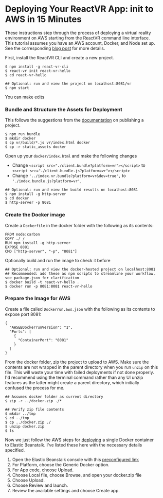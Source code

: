 # Deploying Your ReactVR App: init to AWS in 15 Minutes

These instructions step through the process of deploying a virtual reality environment on AWS starting from the ReactVR command line interface. This tutorial assumes you have an AWS account, Docker, and Node set up. See the corresponding [blog post](https://medium.com/@dillontiner/deploying-your-reactvr-app-init-to-aws-in-15-minutes-10e77b80bbd7) for more details.

First, install the ReactVR CLI and create a new project.

```
$ npm install -g react-vr-cli
$ react-vr init react-vr-hello
$ cd react-vr-hello

## Optional: run and view the project on localhost:8081/vr
$ npm start
```

You can make edits 

### Bundle and Structure the Assets for Deployment

This follows the suggestions from the [documentation](https://facebook.github.io/react-vr/docs/publishing.html) on publishing a project.
```
$ npm run bundle
$ mkdir docker
$ cp vr/build/*.js vr/index.html docker
$ cp -r static_assets docker
```

Open up your `docker/index.html` and make the following changes
- Change `<script src="./client.bundle?platform=vr"></script>` to `<script src="./client.bundle.js?platform=vr"></script>`
- Change `'../index.vr.bundle?platform=vr&dev=true',` to `'./index.bundle.js?platform=vr',`

```
## Optional: run and view the build results on localhost:8081
$ npm install -g http-server
$ cd docker
$ http-server -p 8081
```

### Create the Docker image
Create a `Dockerfile` in the docker folder with the following as its contents:
```
FROM node:carbon
COPY ./ /
RUN npm install -g http-server
EXPOSE 8081
CMD ["http-server", "-p", "8081"]
```

Optionally build and run the image to check it before 
```
## Optional: run and view the docker-hosted project on localhost:8081
## Recommended: add these as npm scripts to streamline your workflow, see package.json for clarification
$ docker build -t react-vr-hello .
$ docker run -p 8081:8081 react-vr-hello
```

### Prepare the Image for AWS

Create a file called `Dockerrun.aws.json` with the following as its contents to expose port 8081:
```
{
  "AWSEBDockerrunVersion": "1",
  "Ports": [
    {
      "ContainerPort": "8081"
    }
  ]
}
```

From the docker folder, zip the project to upload to AWS. Make sure the contents are not wrapped in the parent directory when you run `unzip` on this file. This will waste your time with failed deployments if not done properly. I'd recommend using the terminal command rather than any UI unzip features as the latter might create a parent directory, which initially confused the process for me.
```
## Assumes docker folder as current directory
$ zip -r ../docker.zip ./*

## Verify zip file contents
$ mkdir ../tmp
$ cd ../tmp
$ cp ../docker.zip ./
$ unzip docker.zip
$ ls
```

Now we just follow the AWS steps for [deploying](https://docs.aws.amazon.com/elasticbeanstalk/latest/dg/docker-singlecontainer-deploy.html) a single Docker container to Elastic Beanstalk. I've listed these here with the necessary details specified.
1. Open the Elastic Beanstalk console with this [preconfigured link](https://console.aws.amazon.com/elasticbeanstalk/home#/newApplication?applicationName=tutorials&environmentType=LoadBalanced)
2. For Platform, choose the Generic Docker option.
3. For App code, choose Upload.
4. Choose Local file, choose Browse, and open your docker.zip file
5. Choose Upload.
6. Choose Review and launch.
7. Review the available settings and choose Create app.
